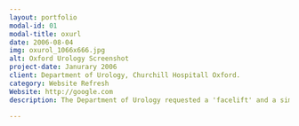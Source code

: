 ```yaml
---
layout: portfolio
modal-id: 01
modal-title: oxurl
date: 2006-08-04
img: oxurol_1066x666.jpg
alt: Oxford Urology Screenshot
project-date: Janurary 2006
client: Department of Urology, Churchill Hospitall Oxford.
category: Website Refresh
Website: http://google.com
description: The Department of Urology requested a 'facelift' and a simple way modify content on their exisiting website for patients and GPs. Cranston IT redesigned the website in keeping with the original theme and installed a bespoke Content Management System, allowing dynamic content modification. (Note in 2010 the website was decommissioned)

---
```

